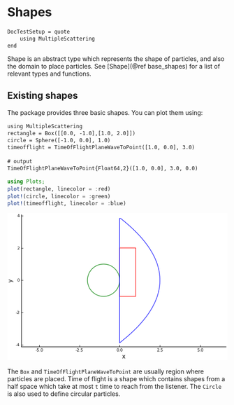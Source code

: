 # Shapes

```@meta
DocTestSetup = quote
    using MultipleScattering
end
```
Shape is an abstract type which represents the shape of particles, and also the domain to place particles. See [Shape](@ref base_shapes) for a list of relevant types and functions.


## Existing shapes
The package provides three basic shapes. You can plot them using:
```jldoctest intro; output = false
using MultipleScattering
rectangle = Box([[0.0, -1.0],[1.0, 2.0]])
circle = Sphere([-1.0, 0.0], 1.0)
timeofflight = TimeOfFlightPlaneWaveToPoint([1.0, 0.0], 3.0)

# output
TimeOfFlightPlaneWaveToPoint{Float64,2}([1.0, 0.0], 3.0, 0.0)
```
```julia
using Plots;
plot(rectangle, linecolor = :red)
plot!(circle, linecolor = :green)
plot!(timeofflight, linecolor = :blue)
```
![Plot the three shapes](../assets/shapes.png)

The `Box` and `TimeOfFlightPlaneWaveToPoint` are usually region where particles are placed. Time of flight is a shape which contains shapes from a half space which take at most `t` time to reach from the listener. The `Circle` is also used to define circular particles.
